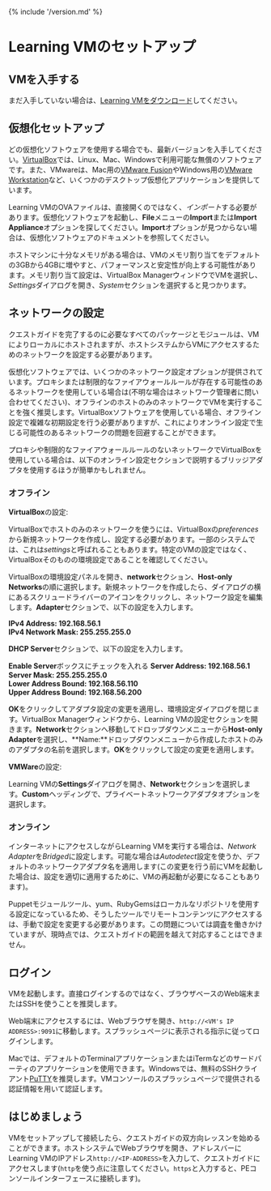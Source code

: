 {% include '/version.md' %}

# Learning VMのセットアップ

## VMを入手する

まだ入手していない場合は、[Learning VMをダウンロード](https://puppet.com/download-learning-vm)してください。

## 仮想化セットアップ

どの仮想化ソフトウェアを使用する場合でも、最新バージョンを入手してください。[VirtualBox](https://www.virtualbox.org/wiki/Downloads)では、Linux、Mac、Windowsで利用可能な無償のソフトウェアです。また、VMwareは、Mac用の[VMware Fusion](https://www.vmware.com/products/fusion/)やWindows用の[VMware Workstation](https://www.vmware.com/products/workstation/)など、いくつかのデスクトップ仮想化アプリケーションを提供しています。

Learning VMのOVAファイルは、直接開くのではなく、*インポート*する必要があります。仮想化ソフトウェアを起動し、**File**メニューの**Import**または**Import Appliance**オプションを探してください。**Import**オプションが見つからない場合は、仮想化ソフトウェアのドキュメントを参照してください。

ホストマシンに十分なメモリがある場合は、VMのメモリ割り当てをデフォルトの3GBから4GBに増やすと、パフォーマンスと安定性が向上する可能性があります。メモリ割り当て設定は、VirtualBox ManagerウィンドウでVMを選択し、*Settings*ダイアログを開き、*System*セクションを選択すると見つかります。

## ネットワークの設定

クエストガイドを完了するのに必要なすべてのパッケージとモジュールは、VMによりローカルにホストされますが、ホストシステムからVMにアクセスするためのネットワークを設定する必要があります。

仮想化ソフトウェアでは、いくつかのネットワーク設定オプションが提供されています。プロキシまたは制限的なファイアウォールルールが存在する可能性のあるネットワークを使用している場合は(不明な場合はネットワーク管理者に問い合わせてください)、オフラインのホストのみのネットワークでVMを実行することを強く推奨します。VirtualBoxソフトウェアを使用している場合、オフライン設定で複雑な初期設定を行う必要がありますが、これによりオンライン設定で生じる可能性のあるネットワークの問題を回避することができます。

プロキシや制限的なファイアウォールルールのないネットワークでVirtualBoxを使用している場合は、以下のオンライン設定セクションで説明するブリッジアダプタを使用するほうが簡単かもしれません。

### オフライン

**VirtualBox**の設定:

VirtualBoxでホストのみのネットワークを使うには、VirtualBoxの*preferences*から新規ネットワークを作成し、設定する必要があります。一部のシステムでは、これは*settings*と呼ばれることもあります。特定のVMの設定ではなく、VirtualBoxそのものの環境設定であることを確認してください。

VirtualBoxの環境設定パネルを開き、**network**セクション、**Host-only Networks**の順に選択します。新規ネットワークを作成したら、ダイアログの横にあるスクリュードライバーのアイコンをクリックし、ネットワーク設定を編集します。**Adapter**セクションで、以下の設定を入力します。

**IPv4 Address: 192.168.56.1**  
**IPv4 Network Mask: 255.255.255.0**  

**DHCP Server**セクションで、以下の設定を入力します。

**Enable Server**ボックスにチェックを入れる 
**Server Address: 192.168.56.1**  
**Server Mask: 255.255.255.0**  
**Lower Address Bound: 192.168.56.110**  
**Upper Address Bound: 192.168.56.200**  

**OK**をクリックしてアダプタ設定の変更を適用し、環境設定ダイアログを閉じます。VirtualBox Managerウィンドウから、Learning VMの設定セクションを開きます。**Network**セクションへ移動してドロップダウンメニューから**Host-only Adapter**を選択し、**Name:**ドロップダウンメニューから作成したホストのみのアダプタの名前を選択します。**OK**をクリックして設定の変更を適用します。

**VMWare**の設定:  

Learning VMの**Settings**ダイアログを開き、**Network**セクションを選択します。**Custom**ヘッディングで、プライベートネットワークアダプタオプションを選択します。

### オンライン

インターネットにアクセスしながらLearning VMを実行する場合は、*Network Adapter*を*Bridged*に設定します。可能な場合は*Autodetect*設定を使うか、デフォルトのネットワークアダプタ名を適用します(この変更を行う前にVMを起動した場合は、設定を適切に適用するために、VMの再起動が必要になることもあります)。

Puppetモジュールツール、yum、RubyGemsはローカルなリポジトリを使用する設定になっているため、そうしたツールでリモートコンテンツにアクセスするは、手動で設定を変更する必要があります。この問題については調査を働きかけていますが、現時点では、クエストガイドの範囲を越えて対応することはできません。

## ログイン

VMを起動します。直接ログインするのではなく、ブラウザベースのWeb端末またはSSHを使うことを推奨します。

Web端末にアクセスするには、Webブラウザを開き、`http://<VM's IP ADDRESS>:9091`に移動します。スプラッシュページに表示される指示に従ってログインします。

Macでは、デフォルトのTerminalアプリケーションまたはiTermなどのサードパーティのアプリケーションを使用できます。Windowsでは、無料のSSHクライアント[PuTTY](http://www.putty.org/)を推奨します。VMコンソールのスプラッシュページで提供される認証情報を用いて認証します。

## はじめましょう

VMをセットアップして接続したら、クエストガイドの双方向レッスンを始めることができます。ホストシステムでWebブラウザを開き、アドレスバーにLearning VMのIPアドレス`http://<IP-ADDRESS>`を入力して、クエストガイドにアクセスします(`http`を使う点に注意してください。`https`と入力すると、PEコンソールインターフェースに接続します)。
